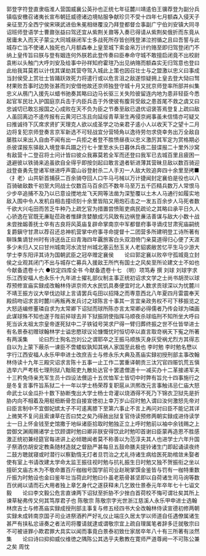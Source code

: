 <!-- { "loadSidebar": true } -->
郭登字符登直隶临淮人营国威襄公英孙也正统七年征麓川靖逺伯王骥荐登为副分兵镇临安檄召诸夷长宣布朝廷威德诸边境帖服争献珍贝不受十四年七月额森入侵天子亲征至万全西宁侯宋瑛武进伯朱冕相继覆没乃拜登都督佥事副广宁伯刘安镇大同寻诏班师登语学士曹鼐张益曰驾还宜从紫荆关鼐等入奏已得请从紫荆矣俄折而东竟从居庸未入而天子蒙尘大同城昼闭军士多战死所存皆创残登涕泣拊循之且曰吾誓与此城存亡当不使诸人独死也八月额森奉上皇至城下索金帛万计约赂至即归驾登闭门不纳上皇传旨曰朕与登有姻连何外朕若此登传奏曰臣奉命守城不敢擅启闭竟不出校尉袁彬以头触门大呼刘安及给事中孙祥知府霍瑄乃出见纳赂而额森实无归驾意也登曰此绐我耳莫若以计伐其谋劫其营夺驾入城此上策也因召壮士与之盟激以忠义曰事成当封侯受上赏壮士皆踊跃效死力将遣行或以危言沮之敌遂惊疑拥上皇去登大恸曰驽材果败吾事时边势张甚而刘安借他故还京师独登守城十月又扰京师登率所部并纠集忠义从鴈门入援先以蜡书驰奏其略曰边马长驱三关失险彼留连内地为患非轻臣今悉起官军民壮入护国庭京兵击于内臣兵击于外使彼有腹背受敌之患首尾不救之虞又曰忠诚切已敢忘报国之心成败在天不负为臣之节奏至敌已退优诏褒答焉登复上疏曰敌人虽回离边不逺传报有云黄河已冻且向延绥青草渐生再侵京阙事虽未信情亦可疑又曰推诚待下仄席求贤扩天理克人欲以成圣学之功亲君子逺小人以收天下之望十二月边将复犯京师登奏言京军新选不可轻战宜分营犄角以逸待劳勿求侥幸务出万全敌自屡胜以来出入自由不闻有出一兵拒之者登不胜愤昼夜以忠义激厉其军定为赏格期必杀彼谍报东驿敌入境登率兵蹑之行七十里至水头日暮休兵夜二鼓谍报二十里外沙窝有敌营十二登召将士问计皆曰彼众我寡莫若全军而还登曰我军已去城百里且疲困一退避彼以铁骑来追虽欲自全得乎即按剑起曰敢言退者斩进薄其营昧旦敌以数百骑迎战登奋勇先登诸军继进呼声震山谷登射杀二人手刃一人敌大败追奔四十余里至拷■〈扌老〉山共斩首捕获二百余骑夺回人口牛马弓械以万计捷闻封定襄伯是役也以八百骑破敌数千初至大同战士仅数百马百余匹不数年马至万五千匹精兵数万人常恨马少步卒追捕不及乃以已意设搅地龙飞天网等法凿为深堑覆以土木人马通行如履实地敌入围中令人发机自相击撞顷刻十余里皆陷又用炮石击之一发五百余步人马死者数千欲大兴屯田而苦乏牛种乃上疏乞官为措置尝愤赃吏病民疏论之其略曰承平日久人心骄逸在官既无亷耻莅政者惟肆贪婪酿成污风致有边祸登亷洁善谋与敌大小数十战未尝挫衂善抚士卒有古良将风英庙复辟命掌南京中军都督府事寻谪戍甘肃宪庙嗣统复爵鎭守甘肃以荐召还总神机营掌中府事寻命提督十二团营多所建明登工诗所著有聨珠集谪甘州时有诗送岳正曰青海四年覊旅客白头双泪倚门亲莫道得归心便了天涯多少未归人又曰甘州城南河水流甘州城北塞云愁玉关人老貂裘敝苦忆平生马少游大学士李东阳评其诗为国朝武臣之冠卒赠定襄侯　　论曰郭定襄以败卒守孤城竟立封侯之业观其闭门不出与城存亡募兵入援敌王所忾有国士之风矣至所论建文士不如也
今献备遗卷十六
●钦定四库全书
今献备遗卷十七
（明）项笃寿 撰
刘球
刘球字求乐江西安福人也永乐十九年进士擢礼部仪制主事正统初诏求文学之士尚书胡濙以球荐预修宣庙实録成改翰林侍讲京师大水民饥具奏便宜时北人数求贡球深以为忧麓川不靖王振方议大举伐边球上言请罢兵屯田以招降之而専意西北八年夏四月雷震奉天殿鸱吻诏求言时麓川再叛再发兵讨之球陈言十事其一言宜亲政务权不可下移振览之大怒适编修董璘自求为太常卿下诏狱而球所陈亦言太常卿必得儒者乃传会球为璘画此谋球殊不知也遂于陛前捽球去并下狱振阴使指挥马顺夜杀球临刑不知所坐大呼曰死当诉太祖太宗皇帝遂死狱中二子铁钺号哭求尸得一臂归葬终振之世不仕皆举进士有名景泰初赠球翰林学士谥忠愍球议论慷慨忧时恒切卒以直言取竒祸天下寃之所著有两溪集　　论曰烈士狥名岂刘公之谓耶卒之王振马顺族灭身灰受祸尤烈方其得志自以为上蒙下蔽杀一谏臣不啻蝼蚁孰知其祸人家国至此极也
李时勉
李时勉名懋以字行江西安福人永乐甲申进士改庶吉士与修永乐大典及髙庙实録初授刑部主事改翰林侍读十九年三殿灾诏求言陈十五事一止工作二罢重译朝贡三汰冗官四赈饥荒五愼选举六严考核七理刑狱八黜赃吏九散处达官十罢遣僧道十一减买办十二革接递军夫十三矜免侍亲充军生员十四设法儧运十五优恤军士皆切中时弊有旨允十四事施行之是冬复言事忤旨系狱二十一年以学士杨荣荐复职扈从洪熈改元言事触讳忌仁庙大怒命武士以金瓜扑十数下胁断曳出大学士杨士竒灌以烧酒得不死乃下锦衣卫狱先是折胁内向不相着及用梃杻断骨忽自接宣徳初上幸万岁山召时勉入谓曰汝何激怒先帝对曰臣言制中不宜御妃嫔太子不可逺离膝下至第六事止不言上再问对曰臣不能记其详上微笑不复问且索谏草在否曰焚之矣乃得赦出狱复官侍读预修两朝实録成进侍读学士一日上怀金钱至史馆撒于地纵诸臣拾取时勉独正立上呼时勉前以袖中余钱赐之上尝御文渊阁赐诸学士饮顾谓时勉曰卿非朕安得饮此时勉叩首谢曰臣蒙再造恩不胜感激正统初兼经筵官每进讲上必倾聴闻者莫不称善以为范淳夫其人也进学士六年升国子祭酒仿胡安定教条随材造就之督励严甚每旦五鼓命膳夫提铃诸生门即起诵读夜终二鼓方聴就寝或时潜行以察勤惰无灯者旦罚治之尤礼待诸生病给医死助棺敛未娶者使有室上书请改建太学命太监王振往视时勉与抗礼振生日时勉又独不贺振衔之坐以擅斫文庙古木为不敬命置百斤枷枷号国学前司业赵琬掌馔金鉴皆与罚有一枷特重数斤振为时勉设也金曰鉴年壮当荷此时勉曰仆虽老筋骨甚坚即以自荷诸生司马询等数百伏阙以请而石大用者独上章乞身代之遂获释未几乞致仕景泰元年卒年七十七谥文毅　　论曰李文毅公危言直谏两下诏狱至折胁不少挫白首荷校不悔可谓壮矣其所上谏草秘弗传又何其笃厚君子也
陈敬宗
陈敬宗字光世浙江慈溪人永乐甲申进士选翰林庶吉士与修髙庙实録成授刑部主事复与修五经四书大全改翰林侍读宣德初修两朝实録未成转南京国子司业进祭酒矜严好礼仪止端庄久居太学以师道自任遇僚属诸生甚严有挟私忿诬奏之者法司将覆请就逮或谓敬宗宜上疏自理属笔者辞多迁就敬宗曰不可被诬罪小欺君罪大具实以闻而事竟白景泰初致仕家居卒年八十有三所著有淡然集　　论曰诗曰抑抑威仪维徳之隅陈公其选乎夫敷教在寛师严道尊阙一不可陈公兼之矣
周忱
